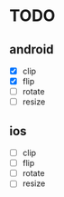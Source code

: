 # TODO

## android

- [x] clip
- [x] flip
- [ ] rotate
- [ ] resize

## ios

- [ ] clip
- [ ] flip
- [ ] rotate
- [ ] resize
